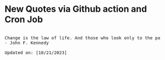 # New Quotes via Github action and Cron Job

<pre>
<!-- #quote -->
Change is the law of life. And those who look only to the past or present are certain to miss the future.
- John F. Kennedy

Updated on: [10/21/2023]
<!-- #quoteEnd -->
</pre>
